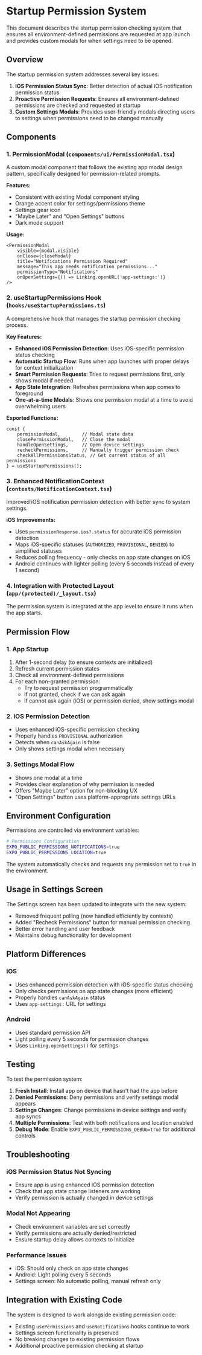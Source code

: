 # Startup Permission System

This document describes the startup permission checking system that ensures all environment-defined permissions are requested at app launch and provides custom modals for when settings need to be opened.

## Overview

The startup permission system addresses several key issues:

1. **iOS Permission Status Sync**: Better detection of actual iOS notification permission status
2. **Proactive Permission Requests**: Ensures all environment-defined permissions are checked and requested at startup
3. **Custom Settings Modals**: Provides user-friendly modals directing users to settings when permissions need to be changed manually

## Components

### 1. PermissionModal (`components/ui/PermissionModal.tsx`)

A custom modal component that follows the existing app modal design pattern, specifically designed for permission-related prompts.

**Features:**
- Consistent with existing Modal component styling
- Orange accent color for settings/permissions theme
- Settings gear icon
- "Maybe Later" and "Open Settings" buttons
- Dark mode support

**Usage:**
```tsx
<PermissionModal
    visible={modal.visible}
    onClose={closeModal}
    title="Notifications Permission Required"
    message="This app needs notification permissions..."
    permissionType="Notifications"
    onOpenSettings={() => Linking.openURL('app-settings:')}
/>
```

### 2. useStartupPermissions Hook (`hooks/useStartupPermissions.ts`)

A comprehensive hook that manages the startup permission checking process.

**Key Features:**
- **Enhanced iOS Permission Detection**: Uses iOS-specific permission status checking
- **Automatic Startup Flow**: Runs when app launches with proper delays for context initialization
- **Smart Permission Requests**: Tries to request permissions first, only shows modal if needed
- **App State Integration**: Refreshes permissions when app comes to foreground
- **One-at-a-time Modals**: Shows one permission modal at a time to avoid overwhelming users

**Exported Functions:**
```tsx
const {
    permissionModal,        // Modal state data
    closePermissionModal,   // Close the modal
    handleOpenSettings,     // Open device settings
    recheckPermissions,     // Manually trigger permission check
    checkAllPermissionsStatus, // Get current status of all permissions
} = useStartupPermissions();
```

### 3. Enhanced NotificationContext (`contexts/NotificationContext.tsx`)

Improved iOS notification permission detection with better sync to system settings.

**iOS Improvements:**
- Uses `permissionResponse.ios?.status` for accurate iOS permission detection
- Maps iOS-specific statuses (`AUTHORIZED`, `PROVISIONAL`, `DENIED`) to simplified statuses
- Reduces polling frequency - only checks on app state changes on iOS
- Android continues with lighter polling (every 5 seconds instead of every 1 second)

### 4. Integration with Protected Layout (`app/(protected)/_layout.tsx`)

The permission system is integrated at the app level to ensure it runs when the app starts.

## Permission Flow

### 1. App Startup
1. After 1-second delay (to ensure contexts are initialized)
2. Refresh current permission states
3. Check all environment-defined permissions
4. For each non-granted permission:
   - Try to request permission programmatically
   - If not granted, check if we can ask again
   - If cannot ask again (iOS) or permission denied, show settings modal

### 2. iOS Permission Detection
- Uses enhanced iOS-specific permission checking
- Properly handles `PROVISIONAL` authorization
- Detects when `canAskAgain` is false
- Only shows settings modal when necessary

### 3. Settings Modal Flow
- Shows one modal at a time
- Provides clear explanation of why permission is needed
- Offers "Maybe Later" option for non-blocking UX
- "Open Settings" button uses platform-appropriate settings URLs

## Environment Configuration

Permissions are controlled via environment variables:

```bash
# Permissions Configuration
EXPO_PUBLIC_PERMISSIONS_NOTIFICATIONS=true
EXPO_PUBLIC_PERMISSIONS_LOCATION=true
```

The system automatically checks and requests any permission set to `true` in the environment.

## Usage in Settings Screen

The Settings screen has been updated to integrate with the new system:

- Removed frequent polling (now handled efficiently by contexts)
- Added "Recheck Permissions" button for manual permission checking
- Better error handling and user feedback
- Maintains debug functionality for development

## Platform Differences

### iOS
- Uses enhanced permission detection with iOS-specific status checking
- Only checks permissions on app state changes (more efficient)
- Properly handles `canAskAgain` status
- Uses `app-settings:` URL for settings

### Android
- Uses standard permission API
- Light polling every 5 seconds for permission changes
- Uses `Linking.openSettings()` for settings

## Testing

To test the permission system:

1. **Fresh Install**: Install app on device that hasn't had the app before
2. **Denied Permissions**: Deny permissions and verify settings modal appears
3. **Settings Changes**: Change permissions in device settings and verify app syncs
4. **Multiple Permissions**: Test with both notifications and location enabled
5. **Debug Mode**: Enable `EXPO_PUBLIC_PERMISSIONS_DEBUG=true` for additional controls

## Troubleshooting

### iOS Permission Status Not Syncing
- Ensure app is using enhanced iOS permission detection
- Check that app state change listeners are working
- Verify permission is actually changed in device settings

### Modal Not Appearing
- Check environment variables are set correctly
- Verify permissions are actually denied/restricted
- Ensure startup delay allows contexts to initialize

### Performance Issues
- iOS: Should only check on app state changes
- Android: Light polling every 5 seconds
- Settings screen: No automatic polling, manual refresh only

## Integration with Existing Code

The system is designed to work alongside existing permission code:

- Existing `usePermissions` and `useNotifications` hooks continue to work
- Settings screen functionality is preserved
- No breaking changes to existing permission flows
- Additional proactive permission checking at startup 